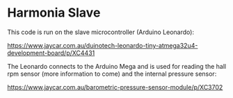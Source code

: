 # Harmonia Slave
This code is run on the slave microcontroller (Arduino Leonardo):

https://www.jaycar.com.au/duinotech-leonardo-tiny-atmega32u4-development-board/p/XC4431

The Leonardo connects to the Arduino Mega and is used for reading the hall rpm sensor (more information to come) and the internal pressure sensor:

https://www.jaycar.com.au/barometric-pressure-sensor-module/p/XC3702

